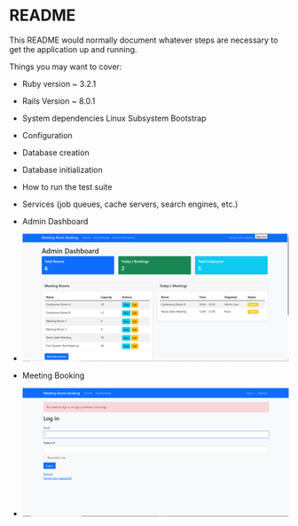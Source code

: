 # README

This README would normally document whatever steps are necessary to get the
application up and running.

Things you may want to cover:

* Ruby version  ~ 3.2.1
* Rails Version ~ 8.0.1
* System dependencies
  Linux Subsystem
  Bootstrap  

* Configuration

* Database creation

* Database initialization

* How to run the test suite

* Services (job queues, cache servers, search engines, etc.)
* Admin Dashboard
* <img src="https://github.com/sudhan670/manage/blob/main/admin.png" alt=""/>

* Meeting Booking
* <img src="https://github.com/sudhan670/manage/blob/main/code1.png" alit=""/>

